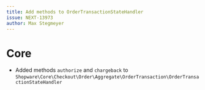 ```yaml
---
title: Add methods to OrderTransactionStateHandler
issue: NEXT-13973
author: Max Stegmeyer
---
```

# Core
* Added methods `authorize` and `chargeback` to `Shopware\Core\Checkout\Order\Aggregate\OrderTransaction\OrderTransactionStateHandler`
